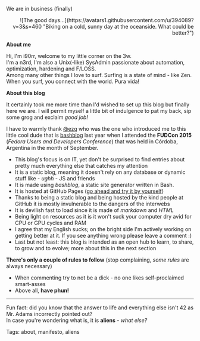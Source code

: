 We are in business (finally)
<div style="text-align:right">
![The good days...](https://avatars1.githubusercontent.com/u/394089?v=3&s=460 "Biking on a cold, sunny day at the oceanside. What could be better?")
<div style="text-align:left">

**About me**

Hi, I'm i90rr, welcome to my little corner on the 3w.                                                                                   
I'm a n3rd, I'm also a Unix(-like) SysAdmin passionate about automation, optimization, hardening and F/LOSS.  
Among many other things I love to surf. Surfing is a state of mind - like Zen. When you surf, you connect with the world. Pura vida!

**About this blog**                                                                 

It certainly took me more time than I'd wished to set up this blog but finally here we are. I will permit myself a little bit of indulgence to pat my back, sip some grog and exclaim *good job!*

I have to warmly thank [@ezq](https://cardinali.org "Ezequiel Cardinali") who was the one who introduced me to this little cool dude that is [bashblog](https://github.com/cfenollosa/bashblog) last year when I attended the **FUDCon 2015** (*Fedora Users and Developers Conference*) that was held in Córdoba, Argentina in the month of September.

* This blog's focus is on IT, yet don't be surprised to find entries about pretty much everything else that catches my attention
* It is a static blog, meaning it doesn't rely on any database or dynamic stuff like - *ughh* - JS and friends
* It is made using *bashblog*, a static site generator written in Bash.
* It is hosted at GitHub Pages ([go ahead and try it by yourself](https://pages.github.com "GitHub Pages"))
* Thanks to being a static blog and being hosted by the kind people at GitHub it is mostly invulnerable to the dangers of the interwebs
* It is devilish fast to load since it is made of *markdown* and *HTML*
* Being light on resources as it is it won't suck your computer dry avid for CPU or GPU cycles and RAM
* I agree that my English sucks; on the bright side I'm actively working on getting better at it. If you see anything wrong please leave a comment :)
* Last but not least: this blog is intended as an open hub to learn, to share, to grow and to evolve; more about this in the next section

**There's only a couple of rules to follow** (stop complaining, *some rules* are always necessary)                                  

* When commenting try to not be a dick - no one likes self-proclaimed smart-asses
* Above all, **have phun!**

***
Fun fact: did you know that the answer to life and everything else isn't 42 as Mr. Adams incorrectly pointed out?   
In case you're wondering what is, it is **aliens** - *what else?*

Tags: about, manifesto, aliens

